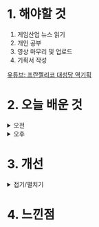 
# 1. 해야할 것

1. 게임산업 뉴스 읽기 
2. 개인 공부  
3. 영상 마무리 및 업로드
4. 기획서 작성

[유튜브: 프란젤리코 대성당 역기획](https://youtu.be/NdClF5eNcyw)

# 2. 오늘 배운 것

<details>
<summary>오전</summary>

## 오늘의 뉴스

■ 컴투스, 'SWC 2024' 라인업과 대진표 공개
컴투스(대표 남재관)는 '서머너즈 워 월드 아레나 챔피언십2024(이하 SWC2024)'에 출전하는 선수 라인업과 예선 대진표를 23일 공개했습니다. 지난 6월 약 한 달간 올해 참가자를 모집한 컴투스는 수만명의 신청자 중 월드 아레나 시즌 28과 29의 개별 성적을 기준으로 출전 선수를 선발했으며, 오는 8월 3일부터 온라인으로 각 지역 예선을 시작할 예정입니다.

■ 트럼프 "백악관 복귀하면 CBDC 전면 금지할 것"
미국 대통령 선거 공화당 후보자로 나선 도널드 트럼프(Donald J. Trump) 전 대통령이 중앙은행 디지털화폐(CBDC)에 대한 자신의 부정적인 입장을 다시 한번 강조한 것으로 알려졌습니다. 블룸버그 통신은 지난 20일, 도널드 트럼프 전 대통령이 CBDC를 '정부 감시 도구'로 바라보고 있으며, 앞으로도 디지털 달러를 허용하지 않고, 내년 대선에서 승리하게 될 경우 이와 같은 방침을 더욱 공고히 하게 될 것이라고 보도했습니다.

■ 디플러스 기아, 뉴에라와 파트너십 체결...'딮기 모자' 나온다
디플러스 기아(Dplus KIA)가 뉴에라 캡 코리아(이하 뉴에라)와 파트너십을 체결했다고 23일 밝혔습니다. Dplus KIA는 미국 스포츠 3대 리그(MLB, NFL, NBA)의 유일한 공식 파트너인 뉴에라와 손잡고 다양한 패션 콜라보레이션 컬렉션을 출시할 계획입니다.

■ 장병규 의장, 공학한림원 멘토링 특강 나서
크래프톤(대표 김창한)의 장병규 이사회 의장이 지난 7월 22일 한국공학한림원(회장 김기남)이 주최한 '2024년 석학 멘토링 특강'에서 연사로 나섰습니다. 이 행사는 공학을 전공하는 대학생 및 대학원생을 대상으로 진행하며, 참여하는 연사들은 모두 공학한림원 회원으로, 자신의 경력과 전문 분야에서의 경험, 미래 비전을 그들에게 공유합니다.

■ 포켓몬 GO, '인천'에 사파리 존이 열린다
나이언틱은 리얼 월드 게임 '포켓몬 GO'의 라이브 이벤트인 "포켓몬 GO 사파리 존: 인천"을 송도 센트럴파크에서 오는 9월 27일부터 29일까지 개최한다고 23일 밝혔습니다. 포켓스톱을 돌려서 진행 가능한 이벤트 한정 필드 리서치를 달성하면 포켓몬과 더 자주 만날 수 있으며, 인천광역시를 테마로 한 로케이션 배경이 있는 '사파리 모자를 쓴 피카츄'와 '메이클'을 만날 수도 있습니다.

■ 컴투스플랫폼, 블록체인 투표 솔루션 ‘X-PLANET VOTE’ 공개
컴투스홀딩스(대표 정철호)의 자회사 컴투스플랫폼(대표 최석원)은 X-PLANET에서 블록체인 기반 B2B 투표 솔루션 'X-PLANET VOTE(엑스플래닛 보트)'를 본격적으로 선보인다고 23일 밝혔습니다. X-PLANET VOTE는 모든 데이터를 블록체인에 기록해 위변조를 방지하고, 모두가 신뢰할 수 있는 투표 결과를 보장합니다.

■ 종합 서브컬쳐 이벤트 '일러스타 페스 5' 8월 개최
1,000개 규모 크리에이터 부스를 한 자리에서 만날 수 있는 종합 서브컬쳐 이벤트인 '일러스타 페스'가 서울 강남에서 열립니다. 일러스타 페스는 지난 회차 기준으로 유료 관람객 약 3만명이 방문한 국내 최대 서브컬쳐 행사로, 최근에는 해외 크리에이터들과 방문객이 대거 방문하며 글로벌 행사로 발돋움해 나가고 있습니다.

■ 크래프톤, 삼성전자와 '다크앤다커 모바일' 게임 협업
크래프톤(대표 김창한)은 개발 중인 신작 '다크앤다커 모바일'이 갤럭시 스마트폰에서 최상의 게임 경험을 제공하도록 삼성전자와 협업한다고 23일 밝혔습니다. 크래프톤은 지난 10일 '갤럭시 언팩 2024'을 통해 공개된 '갤럭시 Z 폴드6 ·플립6' 등 최신 갤럭시 스마트폰에서 최상의 환경으로 다크앤다커 모바일을 즐길 수 있도록 삼성전자와 협업했습니다.

■ [이슈] 개혁신당 "우마무스메 성 상품화 논리는 유교 탈레반적 인식" 
'우마무스메' 성 상품화 논란을 촉발한 더불어민주당 이병진 의원에게 개혁신당이 모두 발언을 통해 비판에 나섰습니다. 해당 논란은 16일 국회 농해수위 업무보고에서 이병진 의원이 '우마무스메'에 대해 "암컷, 수컷 말들을 여성으로 의인화하고 자극적이고 성적인 이미지로 성 상품화하여 출시 이후 물의를 일으켰던 콘텐츠, 이 중에는 교복을 입은 캐릭터도 있어 미성년자 성 상품화 논란도 일으켰다"라고 밝히면서 촉발됐습니다.

■ 현금 없는 세상 오나? CBDC 실거래 테스트 11월 개시
각국의 중앙은행이 주도하여 발행하는 전자화폐 '중앙은행 디지털화폐(Central Bank Digital Currency, CBDC)'가 국내에서도 활용될 전망입니다. 난립하는 여러 전자화폐와 달리 국가가 직접 발행하고 공인한 자산이라는 것이 CBDC의 특징이자 강점입니다.

■ 장현국 부회장, 위메이드 지분 155억 원에 전량 매도
위메이드 박관호 의장이 대표이사로 복귀함에 따라 경영 일선에서 물러난 장현국 부회장이 최근 보유했던 위메이드 지분 전량을 매도한 것으로 밝혀졌습니다. 위메이드 관계자는 이와 관련해 "단순 지분 매각으로 지금도 여전히 회사에 재직 중"이라면서 "거취에는 변동 없을 것"이라고 전했습니다.

■ 젠지, LCK 통산 최다 24경기 연승 기록 달성 
젠지가 LCK 통산 최다 연속 경기 승리 기록과 타이인 24경기 연속 승리를 달성했습니다. '리그 오브 레전드(LoL)' 이스포츠의 한국 프로 리그를 주최하는 리그 오브 레전드 챔피언스 코리아(대표 오상헌, www.lolesports.com, 이하 'LCK')는 17일(수)부터 21일(일)까지 서울 종로구 롤파크에 위치한 LCK 아레나에서 열린 2024 LCK 서머 5주 차에서 젠지가 농심 레드포스와 디플러스 기아를 물리치며 24경기 연속 승리에 성공했습니다.

■ 젠지, '발로란트' 2024년 퍼시픽 챔피언 등극
올해 열린 모든 발로란트 이스포츠 공식 대회의 결승에 오른 젠지가 발로란트 챔피언스 투어(이하 VCT) 퍼시픽 시즌 최종 결승전을 승리하면서 2024 시즌 챔피언 자리에 올랐습니다. 결승 직행전에서 DRX와 풀 세트 접전 끝에 승리한 젠지는 최종 결승전에서 다시 DRX를 만났고 세트 스코어 3대1로 승리하며 우승컵을 들어올렸고 미화 10만 달러(한화 약 1억 4,000만 원)의 상금도 받았습니다.

■ 18년 만에 돌아왔다! 'EA 스포츠 FC 25' 한국어 해설 추가 
Electronic Arts Inc.(이하 EA)는 오는 9월 출시를 앞두고 있는 신작 EA SPORTS FC 25(이하 FC 25)에 한국어 해설이 추가된다고 22일 밝혔습니다. FC 25의 공식 한국어 해설자로 스포츠 캐스터 배성재와 축구 해설위원 임형철이 참여했습니다.

■ 펄어비스 검은사막, 텐센트와 함께 '차이나조이' 참가 
펄어비스(대표 허진영)가 텐센트와 함께 중국 게임 전시회 '2024 차이나조이(ChinaJoy)'에 검은사막을 출품합니다. 시연대에서 검은사막을 직접 플레이하고 다크나이트, 란, 레인저 등 인기 클래스 코스튬 플레이(costume play), 미니게임 등도 즐길 수 있습니다.

■ 라이엇 게임즈, LoL 여름 캠페인 맞이 이벤트 진행
라이엇 게임즈가 PC MOBA(Multiplayer Online Battle Arena, 다중사용자 온라인 전투 아레나) 게임 '리그 오브 레전드(League of Legends, 이하 LoL)'에서 여름을 맞아 '동물특공대' 콘텐츠를 출시하고 관련 이벤트를 진행합니다. 플레이어는 집중포화에서 ▲5분 이상 생존 ▲1회/3회 승리 ▲2인 이상 사전 구성 팀으로 승리하거나 ▲PC방에서 승리하면 게이밍 노트북/키보드, 애플 에어팟 3세대, 모바일 상품권 등 다양한 보상을 획득할 수 있습니다.

■ 볼텍스게이밍, 명조 ‘장리’ 디지털 포토카드 이벤트 22일 진행
'볼텍스게이밍(Vortex Gaming)'은 쿠로게임즈의 오픈월드 ARPG '명조: 워더링 웨이브(이하 명조)'의 신규 캐릭터 '장리'의 디지털 포토카드 이벤트를 진행한다고 22일 밝혔습니다. 이벤트는 총 3주간 진행되며 미션을 완료하면 명조 IP를 활용한 디지털 굿즈를 얻을 수 있습니다.

■ 갈라게임즈, '트레저 탭퍼' 유저 100만 명 돌파
갈라게임즈가 자사 최신 게임 '트레저 탭퍼'의 유저 수가 100만 명을 단숨에 돌파하며 인기를 이어가고 있다고 22일 밝혔습니다. 게임 플레이를 통해 획득한 토큰은 텔레그램의 TON(The Open Network)과 갈라체인에서 추후 민팅이 진행될 예정입니다.
</details>


<details>
<summary>오후</summary>


</details>




# 3. 개선


<details>
<summary>접기/펼치기</summary>


</details>



# 4. 느낀점


